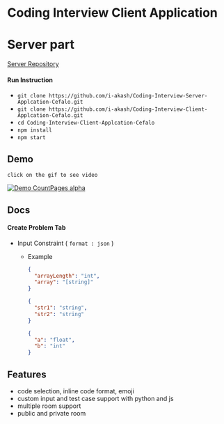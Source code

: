# Coding Interview Client Application

# Server part
 [Server Repository ](https://github.com/i-akash/Coding-Interview-Server-Applcation-Cefalo)

#### Run Instruction

- `git clone https://github.com/i-akash/Coding-Interview-Server-Applcation-Cefalo.git`
- `git clone https://github.com/i-akash/Coding-Interview-Client-Applcation-Cefalo.git`
- `cd Coding-Interview-Client-Applcation-Cefalo`
- `npm install`
- `npm start`


## Demo
    click on the gif to see video
[![Demo CountPages alpha](https://i.ibb.co/jTFwQF9/Coding-Interview-app-demo-Nodejs-Reactjs.gif)](https://drive.google.com/file/d/1XXRSX7zCXsuz_dHYV-YNKr5kKBYTOz47/view?usp=sharing)


## Docs

#### Create Problem Tab

- Input Constraint ( `format : json` )

  - Example

    ```json
    {
      "arrayLength": "int",
      "array": "[string]"
    }
    ```

    ```json
    {
      "str1": "string",
      "str2": "string"
    }
    ```

    ```json
    {
      "a": "float",
      "b": "int"
    }
    ```

## Features
- code selection, inline code format, emoji
- custom input and test case support with python and js
- multiple room support
- public and private room
